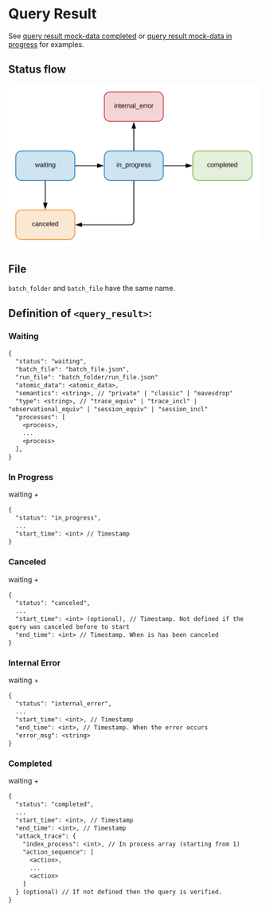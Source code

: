 # Query Result

See [query result mock-data completed](../../mock-data/run/query_completed.json) or
[query result mock-data in progress](../../mock-data/run/query_in_progress.json) for examples.

## Status flow

![Status flow](../flows/result_status.svg)

## File

`batch_folder` and `batch_file` have the same name.

## Definition of `<query_result>`:

### Waiting

```
{
  "status": "waiting",
  "batch_file": "batch_file.json",
  "run_file": "batch_folder/run_file.json"
  "atomic_data": <atomic_data>,
  "semantics": <string>, // "private" | "classic" | "eavesdrop"
  "type": <string>, // "trace_equiv" | "trace_incl" | "observational_equiv" | "session_equiv" | "session_incl"
  "processes": [
    <process>,
    ...
    <process>
  ],
}
```

### In Progress

waiting +
```
{
  "status": "in_progress",
  ...
  "start_time": <int> // Timestamp
}
```

### Canceled

waiting +
```
{
  "status": "canceled",
  ...
  "start_time": <int> (optional), // Timestamp. Not defined if the query was canceled before to start
  "end_time": <int> // Timestamp. When is has been canceled
}
```

### Internal Error

waiting +
```
{
  "status": "internal_error",
  ...
  "start_time": <int>, // Timestamp
  "end_time": <int>, // Timestamp. When the error occurs
  "error_msg": <string>
}
```

### Completed

waiting +
```
{
  "status": "completed",
  ...
  "start_time": <int>, // Timestamp
  "end_time": <int>, // Timestamp
  "attack_trace": {
    "index_process": <int>, // In process array (starting from 1)
    "action_sequence": [
      <action>,
      ...
      <action>
    ]
  } (optional) // If not defined then the query is verified.
}
```
